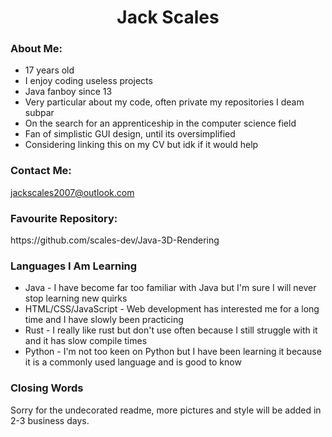 <h1 align="center">Jack Scales</h1>

<h3>About Me:</h3>
<ul>
  <li>17 years old</li>
  <li>I enjoy coding useless projects</li>
  <li>Java fanboy since 13</li>
  <li>Very particular about my code, often private my repositories I deam subpar</li>
  <li>On the search for an apprenticeship in the computer science field</li>
  <li>Fan of simplistic GUI design, until its oversimplified</li>
  <li>Considering linking this on my CV but idk if it would help</li>
</ul>

<h3>Contact Me:</h3>
<a href="mailto:jackscales2007@outlook.com">jackscales2007@outlook.com</a>

<h3>Favourite Repository:</h3>
<p>https://github.com/scales-dev/Java-3D-Rendering</p>
<!-- todo: unprivate a repo / make something -->

<h3>Languages I Am Learning</h3>
<ul>
  <li>Java - I have become far too familiar with Java but I'm sure I will never stop learning new quirks</li>
  <li>HTML/CSS/JavaScript - Web development has interested me for a long time and I have slowly been practicing</li>
  <li>Rust - I really like rust but don't use often because I still struggle with it and it has slow compile times</li>
  <li>Python - I'm not too keen on Python but I have been learning it because it is a commonly used language and is good to know</li>
</ul>

<h3>Closing Words</h3>
<p>Sorry for the undecorated readme, more pictures and style will be added in 2-3 business days.</p>
